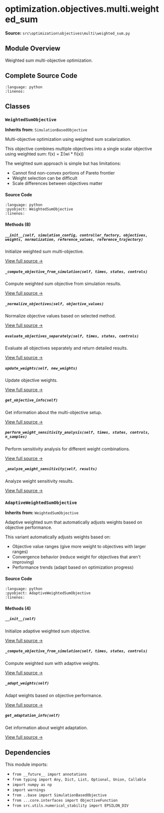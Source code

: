# optimization.objectives.multi.weighted_sum

**Source:** `src\optimization\objectives\multi\weighted_sum.py`

## Module Overview

Weighted sum multi-objective optimization.

## Complete Source Code

```{literalinclude} ../../../src/optimization/objectives/multi/weighted_sum.py
:language: python
:linenos:
```



## Classes

### `WeightedSumObjective`

**Inherits from:** `SimulationBasedObjective`

Multi-objective optimization using weighted sum scalarization.

This objective combines multiple objectives into a single scalar objective
using weighted sum: f(x) = Σ(wi * fi(x))

The weighted sum approach is simple but has limitations:
- Cannot find non-convex portions of Pareto frontier
- Weight selection can be difficult
- Scale differences between objectives matter

#### Source Code

```{literalinclude} ../../../src/optimization/objectives/multi/weighted_sum.py
:language: python
:pyobject: WeightedSumObjective
:linenos:
```

#### Methods (8)

##### `__init__(self, simulation_config, controller_factory, objectives, weights, normalization, reference_values, reference_trajectory)`

Initialize weighted sum multi-objective.

[View full source →](#method-weightedsumobjective-__init__)

##### `_compute_objective_from_simulation(self, times, states, controls)`

Compute weighted sum objective from simulation results.

[View full source →](#method-weightedsumobjective-_compute_objective_from_simulation)

##### `_normalize_objectives(self, objective_values)`

Normalize objective values based on selected method.

[View full source →](#method-weightedsumobjective-_normalize_objectives)

##### `evaluate_objectives_separately(self, times, states, controls)`

Evaluate all objectives separately and return detailed results.

[View full source →](#method-weightedsumobjective-evaluate_objectives_separately)

##### `update_weights(self, new_weights)`

Update objective weights.

[View full source →](#method-weightedsumobjective-update_weights)

##### `get_objective_info(self)`

Get information about the multi-objective setup.

[View full source →](#method-weightedsumobjective-get_objective_info)

##### `perform_weight_sensitivity_analysis(self, times, states, controls, n_samples)`

Perform sensitivity analysis for different weight combinations.

[View full source →](#method-weightedsumobjective-perform_weight_sensitivity_analysis)

##### `_analyze_weight_sensitivity(self, results)`

Analyze weight sensitivity results.

[View full source →](#method-weightedsumobjective-_analyze_weight_sensitivity)



### `AdaptiveWeightedSumObjective`

**Inherits from:** `WeightedSumObjective`

Adaptive weighted sum that automatically adjusts weights based on objective performance.

This variant automatically adjusts weights based on:
- Objective value ranges (give more weight to objectives with larger ranges)
- Convergence behavior (reduce weight for objectives that aren't improving)
- Performance trends (adapt based on optimization progress)

#### Source Code

```{literalinclude} ../../../src/optimization/objectives/multi/weighted_sum.py
:language: python
:pyobject: AdaptiveWeightedSumObjective
:linenos:
```

#### Methods (4)

##### `__init__(self)`

Initialize adaptive weighted sum objective.

[View full source →](#method-adaptiveweightedsumobjective-__init__)

##### `_compute_objective_from_simulation(self, times, states, controls)`

Compute weighted sum with adaptive weights.

[View full source →](#method-adaptiveweightedsumobjective-_compute_objective_from_simulation)

##### `_adapt_weights(self)`

Adapt weights based on objective performance.

[View full source →](#method-adaptiveweightedsumobjective-_adapt_weights)

##### `get_adaptation_info(self)`

Get information about weight adaptation.

[View full source →](#method-adaptiveweightedsumobjective-get_adaptation_info)



## Dependencies

This module imports:

- `from __future__ import annotations`
- `from typing import Any, Dict, List, Optional, Union, Callable`
- `import numpy as np`
- `import warnings`
- `from ..base import SimulationBasedObjective`
- `from ...core.interfaces import ObjectiveFunction`
- `from src.utils.numerical_stability import EPSILON_DIV`

